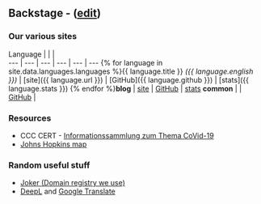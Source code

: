 ## Backstage - ([edit](https://github.com/covid-at-home/covid-at-home.github.io/edit/master/backstage.md))

### Our various sites

Language |  |  |  
--- | --- | --- | --- | --- | ---
{% for language in site.data.languages.languages %}{{ language.title }} *({{ language.english }})* | [site]({{ language.url }}) | [GitHub]({{ language.github }}) | [stats]({{ language.stats }})
{% endfor %}**blog** | [site](https://blog.covid-at-home.info) | [GitHub](https://github.com/covid-at-home/blog/tree/master/_posts) | [stats](https://blog-covid-at-home.goatcounter.com/)
**common** |   | [GitHub](https://github.com/covid-at-home/common) | 

### Resources

* CCC CERT - [Informationssammlung zum Thema CoVid-19](https://github.com/cwoomi/cert-covid19)
* [Johns Hopkins map](https://coronavirus.jhu.edu/map.html)

### Random useful stuff

* [Joker (Domain registry we use)](https://joker.com)
* [DeepL](https://www.deepl.com/translator) and [Google Translate](https://translate.google.com/)
